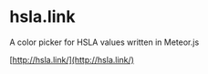 # hsla.link
A color picker for HSLA values written in Meteor.js

[http://hsla.link/](http://hsla.link/)
